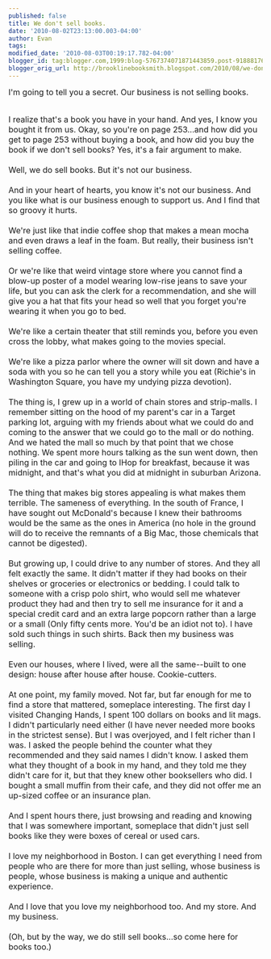 ```yaml
---
published: false
title: We don't sell books.
date: '2010-08-02T23:13:00.003-04:00'
author: Evan
tags: 
modified_date: '2010-08-03T00:19:17.782-04:00'
blogger_id: tag:blogger.com,1999:blog-5767374071871443859.post-9188817644890404701
blogger_orig_url: http://brooklinebooksmith.blogspot.com/2010/08/we-dont-sell-books.html
---
```


<span class="Apple-style-span" style="font-size: medium;">I'm going to tell you a secret. Our business is not selling books.</span><div><span class="Apple-style-span" style="font-size: medium;"><br /></span></div><div><span class="Apple-style-span" style="font-size: medium;">I realize that's a book you have in your hand. And yes, I know you bought it from us. Okay, so you're on page 253...and how did you get to page 253 without buying a book, and how did you buy the book if we don't sell books? Yes, it's a fair argument to make.</span></div><div><span class="Apple-style-span" style="font-size: medium;"><br /></span></div><div><span class="Apple-style-span" style="font-size: medium;">Well, we do sell books. But it's not our business.</span></div><div><span class="Apple-style-span" style="font-size: medium;"><br /></span></div><div><span class="Apple-style-span" style="font-size: medium;">And in your heart of hearts, you know it's not our business. And you like what is our business enough to support us. And I find that so groovy it hurts.</span></div><div><span class="Apple-style-span" style="font-size: medium;"><br /></span></div><div><span class="Apple-style-span" style="font-size: medium;">We're just like that indie coffee shop that makes a mean mocha and even draws a leaf in the foam. But really, their business isn't selling coffee.</span></div><div><span class="Apple-style-span" style="font-size: medium;"><br /></span></div><div><span class="Apple-style-span" style="font-size: medium;">Or we're like that weird vintage store where you cannot find a blow-up poster of a model wearing low-rise jeans to save your life, but you can ask the clerk for a recommendation, and she will give you a hat that fits your head so well that you forget you're wearing it when you go to bed.</span></div><div><span class="Apple-style-span" style="font-size: medium;"><br /></span></div><div><span class="Apple-style-span" style="font-size: medium;">We're like a certain theater that still reminds you, before you even cross the lobby, what makes going to the movies special.</span></div><div><span class="Apple-style-span" style="font-size: medium;"><br /></span></div><div><span class="Apple-style-span" style="font-size: medium;">We're like a pizza parlor where the owner will sit down and have a soda with you so he can tell you a story while you eat (Richie's in Washington Square, you have my undying pizza devotion).</span></div><div><span class="Apple-style-span" style="font-size: medium;"><br /></span></div><div><span class="Apple-style-span" style="font-size: medium;">The thing is, I grew up in a world of chain stores and strip-malls. I remember sitting on the hood of my parent's car in a Target parking lot, arguing with my friends about what we could do and coming to the answer that we could go to the mall or do nothing. And we hated the mall so much by that point that we chose nothing. We spent more hours talking as the sun went down, then piling in the car and going to IHop for breakfast, because it was midnight, and that's what you did at midnight in suburban Arizona.</span></div><div><span class="Apple-style-span" style="font-size: medium;"><br /></span></div><div><span class="Apple-style-span" style="font-size: medium;">The thing that makes big stores appealing is what makes them terrible. The sameness of everything. In the south of France, I have sought out McDonald's because I knew their bathrooms would be the same as the ones in America (no hole in the ground will do to receive the remnants of a Big Mac, those chemicals that cannot be digested). </span></div><div><span class="Apple-style-span" style="font-size: medium;"><br /></span></div><div><span class="Apple-style-span" style="font-size: medium;">But growing up, I could drive to any number of stores. And they all felt exactly the same. It didn't matter if they had books on their shelves or groceries or electronics or bedding. I could talk to someone with a crisp polo shirt, who would sell me whatever product they had and then try to sell me insurance for it and a special credit card and an extra large popcorn rather than a large or a small (Only fifty cents more. You'd be an idiot not to). I have sold such things in such shirts. Back then my business was selling.</span></div><div><span class="Apple-style-span" style="font-size: medium;"><br /></span></div><div><span class="Apple-style-span" style="font-size: medium;">Even our houses, where I lived, were all the same--built to one design: house after house after house. Cookie-cutters.</span></div><div><span class="Apple-style-span" style="font-size: medium;"><br /></span></div><div><span class="Apple-style-span" style="font-size: medium;">At one point, my family moved. Not far, but far enough for me to find a store that mattered, someplace interesting. The first day I visited Changing Hands, I spent 100 dollars on books and lit mags. I didn't particularly need either (I have never needed more books in the strictest sense). But I was overjoyed, and I felt richer than I was. I asked the people behind the counter what they recommended and they said names I didn't know. I asked them what they thought of a book in my hand, and they told me they didn't care for it, but that they knew other booksellers who did. I bought a small muffin from their cafe, and they did not offer me an up-sized coffee or an insurance plan.</span></div><div><span class="Apple-style-span" style="font-size: medium;"><br /></span></div><div><span class="Apple-style-span" style="font-size: medium;">And I spent hours there, just browsing and reading and knowing that I was somewhere important, someplace that didn't just sell books like they were boxes of cereal or used cars.</span></div><div><span class="Apple-style-span" style="font-size: medium;"><br /></span></div><div><span class="Apple-style-span" style="font-size: medium;">I love my neighborhood in Boston. I can get everything I need from people who are there for more than just selling, whose business is people, whose business is making a unique and authentic experience.</span></div><div><span class="Apple-style-span" style="font-size: medium;"><br /></span></div><div><span class="Apple-style-span" style="font-size: medium;">And I love that you love my neighborhood too. And my store. And my business.</span></div><div><span class="Apple-style-span" style="font-size: medium;"><br /></span></div><div><span class="Apple-style-span" style="font-size: medium;">(Oh, but by the way, we do still sell books...so come here for books too.)</span></div>